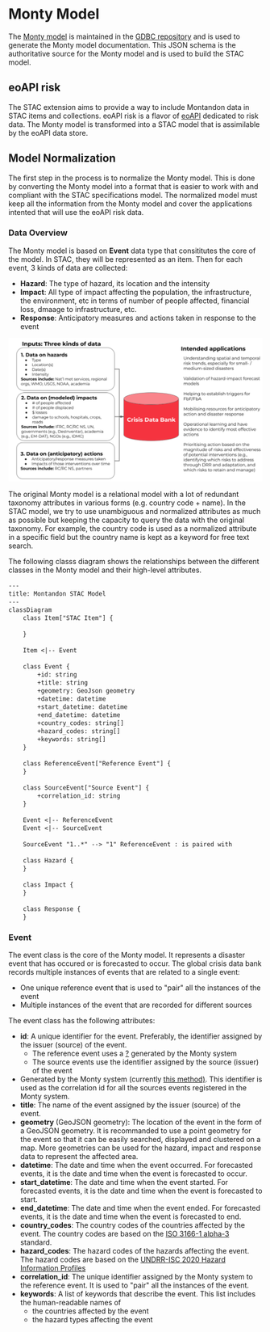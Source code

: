 # Monty Model

The [Monty model](./Montandon_Schema_V1-00.json) is maintained in the [GDBC repository](https://github.com/IFRCGo/GCDB)
and is used to generate the Monty model documentation. 
This JSON schema is the authoritative source for the Monty model and is used to build the STAC model.

## eoAPI risk

The STAC extension aims to provide a way to include Montandon data in STAC items and collections.
eoAPI risk is a flavor of [eoAPI](https://eoapi.dev/) dedicated to risk data.
The Monty model is transformed into a STAC model that is assimilable by the eoAPI data store.

## Model Normalization

The first step in the process is to normalize the Monty model.
This is done by converting the Monty model into a format that is easier to work with and compliant with the STAC specifications model.
The normalized model must keep all the information from the Monty model and cover the applications intented that will use the eoAPI risk data.

### Data Overview

The Monty model is based on **Event** data type that consititutes the core of the model. In STAC, they will be represented as an item. Then for each event,
3 kinds of data are collected:

- **Hazard**: The type of hazard, its location and the intensity
- **Impact**: All type of impact affecting the population, the infrastructure, the environment, etc
  in terms of number of people affected, financial loss, dmaage to infrastructure, etc.
- **Response**: Anticipatory measures and actions taken in response to the event

![GCDB](gcdb.png)

The original Monty model is a relational model with a lot of redundant taxonomy attributes in various forms (e.g. country code + name). 
In the STAC model, we try to use unambiguous and normalized attributes as much as possible
but keeping the capacity to query the data with the original taxonomy.
For example, the country code is used as a normalized attribute in a specific field but the country name is kept as a keyword for free text search.

The following classs diagram shows the relationships between the different classes in the Monty model and their high-level attributes.

``` mermaid
---
title: Montandon STAC Model
---
classDiagram
    class Item["STAC Item"] {
        
    }

    Item <|-- Event

    class Event {
        +id: string
        +title: string
        +geometry: GeoJson geometry
        +datetime: datetime
        +start_datetime: datetime
        +end_datetime: datetime
        +country_codes: string[]
        +hazard_codes: string[]
        +keywords: string[]
    }

    class ReferenceEvent["Reference Event"] {
    }

    class SourceEvent["Source Event"] {
        +correlation_id: string
    }

    Event <|-- ReferenceEvent
    Event <|-- SourceEvent

    SourceEvent "1..*" --> "1" ReferenceEvent : is paired with

    class Hazard {
    }

    class Impact {
    }

    class Response {
    }
```

### Event

The event class is the core of the Monty model. It represents a disaster event that has occured or is forecasted to occur.
The global crisis data bank records multiple instances of events that are related to a single event:

- One unique reference event that is used to "pair" all the instances of the event
- Multiple instances of the event that are recorded for different sources

The event class has the following attributes:

- **id**: A unique identifier for the event. Preferably, the identifier assigned by the issuer (source) of the event.
  - The reference event uses a [?](./questions.md) generated by the Monty system
  - The source events use the identifier assigned by the source (issuer) of the event
- Generated by the Monty system (currently [this method)](https://github.com/IFRCGo/Monty-IFRC/blob/main/API/helpers/DREF_forecasting.R#L13).
  This identifier is used as the correlation id for all the sources events registered in the Monty system.
- **title**: The name of the event assigned by the issuer (source) of the event.
- **geometry** (GeoJSON geometry): The location of the event in the form of a GeoJSON geometry.
  It is recommanded to use a point geometry for the event so that it can be easily searched, displayed and clustered on a map.
  More geometries can be used for the hazard, impact and response data to represent the affected area.
- **datetime**: The date and time when the event occurred.
  For forecasted events, it is the date and time when the event is forecasted to occur.
- **start_datetime**: The date and time when the event started.
  For forecasted events, it is the date and time when the event is forecasted to start.
- **end_datetime**: The date and time when the event ended.
  For forecasted events, it is the date and time when the event is forecasted to end.
- **country_codes**: The country codes of the countries affected by the event.
  The country codes are based on the [ISO 3166-1 alpha-3](https://en.wikipedia.org/wiki/ISO_3166-1_alpha-3) standard.
- **hazard_codes**: The hazard codes of the hazards affecting the event.
  The hazard codes are based on the [UNDRR-ISC 2020 Hazard Information Profiles](https://www.preventionweb.net/drr-glossary/hips)
- **correlation_id**: The unique identifier assigned by the Monty system to the reference event.
  It is used to "pair" all the instances of the event.
- **keywords**: A list of keywords that describe the event. This list includes the human-readable names of
  - the countries affected by the event
  - the hazard types affecting the event

